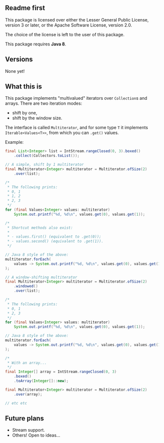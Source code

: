 ## Readme first

This package is licensed over either the Lesser General Public License, version
3 or later, or the Apache Software License, version 2.0.

The choice of the license is left to the user of this package.

This package requires **Java 8**.

## Versions

None yet!

## What this is

This package implements "multivalued" iterators over `Collection`s and arrays.
There are two iteration modes:

* shift by one,
* shift by the window size.

The interface is called `Multiterator`, and for some type `T` it implements
`Iterable<Values<T>>`, from which you can `.get()` values.

Example:

```java
final List<Integer> list = IntStream.rangeClosed(0, 3).boxed()
    .collect(Collectors.toList());

// A simple, shift by 1 multiterator
final Multiterator<Integer> multiterator = Multiterator.ofSize(2)
    .over(list);

/*
 * The following prints:
 * 0, 1
 * 1, 2
 * 2, 3
 */
for (final Values<Integer> values: multiterator)
    System.out.printf("%d, %d\n", values.get(0), values.get(1));

/*
 * Shortcut methods also exist:
 *
 * - values.first() (equivalent to .get(0));
 * - values.second() (equivalent to .get(1)).
 */

// Java 8 style of the above:
multiterator.forEach(
    values -> System.out.printf("%d, %d\n", values.get(0), values.get(1))
);

// A window-shifting multiterator
final Multiterator<Integer> multiterator = Multiterator.ofSize(2)
    .windowed()
    .over(list);

/*
 * The following prints:
 * 0, 1
 * 2, 3
 */
for (final Values<Integer> values: multiterator)
    System.out.printf("%d, %d\n", values.get(0), values.get(1));

// Java 8 style of the above:
multiterator.forEach(
    values -> System.out.printf("%d, %d\n", values.get(0), values.get(1))
);

/*
 * With an array...
 */
final Integer[] array = IntStream.rangeClosed(0, 3)
    .boxed()
    .toArray(Integer[]::new);

final Multiterator<Integer> multiterator = Multiterator.ofSize(2)
    .over(array);

// etc etc
```

## Future plans

* Stream support.
* Others! Open to ideas...

